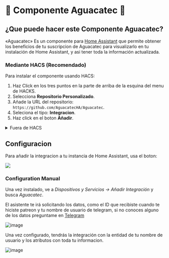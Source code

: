 # 🥑 Componente Aguacatec 🥑
## ¿Que puede hacer este Componente Aguacatec?

«Aguacatec» Es un componente para [Home Assistant](https://home-assistant.io/) que permite obtener los beneficios de tu suscripcion de Aguacatec para visualizarlo en tu instalación de Home Assistant, y asi tener toda la información actualizada.


### Mediante HACS (Recomendado)

Para instalar el componente usando HACS:

1. Haz Click en los tres puntos en la parte de arriba de la esquina del menu de HACKS.
2. Selecciona **Repositorio Personalizado**.
3. Añade la URL del repositorio: `https://github.com/AguacatecHA/Aguacatec`.
4. Seleciona el tipo: **Integracion**.
5. Haz click en el boton **Añadir**.

<details>
<summary>Fuera de HACS</summary>

1. Descarga la ultima release de la integracion Aguacatec de **[GitHub Releases](https://github.com/AguacatecHA/Aguacatec/releases)**.
2. Extrae de la descarga los ficheros y pon la carpeta `aguacatec` en la carpeta `custom_components` de tu Home Assistant (usualmente localizada dentro de `config/custom_components`).
3. Reinicia tu Home Assistant para cargar la nueva integracion.

</details>

## Configuracion

Para añadir la integracion a tu instancia de Home Assistant, usa el boton:

<p>
    <a href="https://my.home-assistant.io/redirect/config_flow_start?domain=aguacatec" class="my badge" target="_blank">
        <img src="https://my.home-assistant.io/badges/config_flow_start.svg">
    </a>
</p>



### Configuration Manual

Una vez instalado, ve a _Dispositivos y Servicios -> Añadir Integración_ y busca _Aguacatec_.

El asistente te irá solicitando los datos, como el ID que recibiste cuando te hiciste patreon y tu nombre de usuario de telegram, si no conoces alguno de los datos preguntame en [Telegram](https://t.me/aguacatec_es)

![image](https://github.com/user-attachments/assets/4e81fefc-86ae-4701-9d6d-f0ec75cfcfce)


Una vez configurado, tendrás la integración con la entidad de tu nombre de usuario y los atributos con toda tu informacion. 

![image](https://github.com/user-attachments/assets/6ad6e8a0-7881-4df9-9af0-51c5037331fb)
